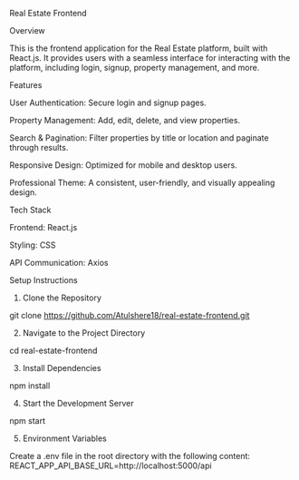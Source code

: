 Real Estate Frontend

Overview

This is the frontend application for the Real Estate platform, built with React.js. It provides users with a seamless interface for interacting with the platform, including login, signup, property management, and more.

Features

User Authentication: Secure login and signup pages.

Property Management: Add, edit, delete, and view properties.

Search & Pagination: Filter properties by title or location and paginate through results.

Responsive Design: Optimized for mobile and desktop users.

Professional Theme: A consistent, user-friendly, and visually appealing design.

Tech Stack

Frontend: React.js

Styling: CSS

API Communication: Axios

Setup Instructions

1. Clone the Repository

git clone https://github.com/Atulshere18/real-estate-frontend.git

2. Navigate to the Project Directory

cd real-estate-frontend

3. Install Dependencies

npm install

4. Start the Development Server

npm start

5. Environment Variables

Create a .env file in the root directory with the following content:
REACT_APP_API_BASE_URL=http://localhost:5000/api
